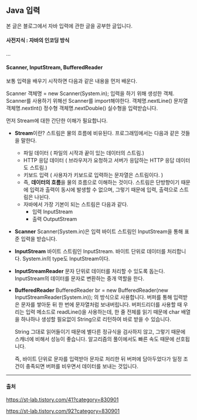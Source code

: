## Java 입력

본 글은 블로그에서 자바 입력에 관한 글을 공부한 글입니다. 



#### 사전지식 : 자바의 인코딩 방식

...



#### Scanner, InputStream, BufferedReader

보통 입력을 배우기 시작하면 다음과 같은 내용을 먼저 배운다.

Scanner 객체명 = new Scanner(System.in); 입력을 하기 위해 생성한 객체.
Scanner를 사용하기 위해선 Scanner를  import해야한다.
객체명.nextLine() 문자열 
객체명.nextInt() 정수형
객체명.nextDouble() 실수형을 입력받습니다.

먼저 Stream에 대한 간단한 이해가 필요합니다.

- **Stream**이란?
  스트림은 물의 흐름에 비유된다. 프로그래밍에서는 다음과 같은 것들을 말한다.

  - 파일 데이터 ( 파일의 시작과 끝이 있는 데이터의 스트림.)
  - HTTP 응답 데이터 ( 브라우저가 요청하고 서버가 응답하는 HTTP 응답 데이터도 스트림.)
  - 키보드 입력 ( 사용자가 키보드로 입력하는 문자열은 스트림이다. )
  - 즉, **데이터의 흐름**을 물의 흐름으로 이해하는 것이다. 스트림은 단방향이기 때문에 입력과 출력이 동시에 발생할 수 없으며, 그렇기 때문에 입력, 출력으로 스트림은 나뉜다.
  - 자바에서 가장 기본이 되는 스트림은 다음과 같다. 
    - 입력 InputStream 
    - 출력 OutputStream

- **Scanner**
  Scanner(System.in)은 입력 바이트 스트림인 InputStream을 통해 표준 입력을 받습니다.

- **InputStream**
  바이트 스트림인 InputStream. 바이트 단위로 데이터를 처리합니다. 
  System.in의 type도 InputStream이다.

- **InputStreamReader** 
  문자 단위로 데이터를 처리할 수 있도록 돕는다.  InputStream의 데이터를 문자로 변환하는 중개 역할을 한다.

- **BufferedReader**
  BufferedReader br =  new BufferedReader(new InputStreamReader(System.in));
  의 방식으로 사용합니다.
  버퍼를 통해 입력받은 문자를 쌓아둔 뒤 한 번에 문자열처럼 보내버립니다. 버퍼드리더를 사용할 때 우리는 입력 메소드로 readLine()을 사용하는데, 한 줄 전체를 읽기 때문에 char 배열을 하나하나 생성할 필요없이 String으로 리턴하여 바로 받을 수 있습니다.

  String 그대로 읽어들이기 때문에 별다른 정규식을 검사하지 않고, 그렇기 때문에 스캐너에 비해서 성능이 좋습니다. 알고리즘의 풀이에서도 빠른 속도 때문에 선호됩니다.

  즉, 바이트 단위로 문자를 입력받아 문자로 처리한 뒤 버퍼에 담아두었다가 일정 조건이 충족되면 버퍼를 비우면서 데이터를 보내는 것입니다. 

---

#### 출처

https://st-lab.tistory.com/41?category=830901

https://st-lab.tistory.com/92?category=830901
